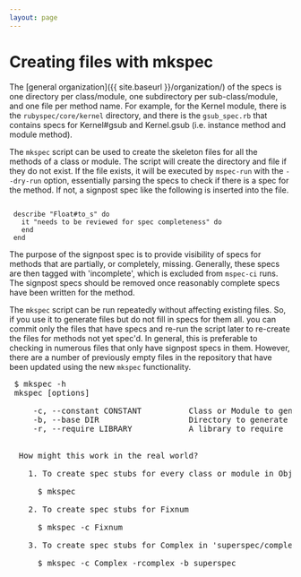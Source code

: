 ```yaml
---
layout: page
---
```


# Creating files with mkspec

 The [general organization]({{ site.baseurl }}/organization/) of the specs is one directory per class/module, one subdirectory per sub-class/module, and one file per method name. For example, for the Kernel module, there is the `rubyspec/core/kernel` directory, and there is the `gsub_spec.rb` that contains specs for Kernel#gsub and Kernel.gsub (i.e. instance method and module method).

 The `mkspec` script can be used to create the skeleton files for all the methods of a class or module. The script will create the directory and file if they do not exist. If the file exists, it will be executed by `mspec-run` with the `--dry-run` option, essentially parsing the specs to check if there is a spec for the method. If not, a signpost spec like the following is inserted into the file.

<pre><code>
 describe "Float#to_s" do
   it "needs to be reviewed for spec completeness" do
   end
 end
</code></pre>

 The purpose of the signpost spec is to provide visibility of specs for methods that are partially, or completely, missing. Generally, these specs are then tagged with 'incomplete', which is excluded from `mspec-ci` runs. The signpost specs should be removed once reasonably complete specs have been written for the method.

 The `mkspec` script can be run repeatedly without affecting existing files. So, if you use it to generate files but do not fill in specs for them all. you can commit only the files that have specs and re-run the script later to re-create the files for methods not yet spec'd. In general, this is preferable to checking in numerous files that only have signpost specs in them. However, there are a number of previously empty files in the repository that have been updated using the new `mkspec` functionality.

<pre>
 $ mkspec -h
 mkspec [options]

     -c, --constant CONSTANT          Class or Module to generate spec stubs for
     -b, --base DIR                   Directory to generate specs into
     -r, --require LIBRARY            A library to require


  How might this work in the real world?

    1. To create spec stubs for every class or module in Object

      $ mkspec

    2. To create spec stubs for Fixnum

      $ mkspec -c Fixnum

    3. To create spec stubs for Complex in 'superspec/complex'

      $ mkspec -c Complex -rcomplex -b superspec
</pre>
